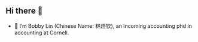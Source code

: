 ## Hi there 👋

-  🔭 I’m Bobby Lin (Chinese Name: 林煜钦), an incoming accounting phd in accounting at Cornell. 
